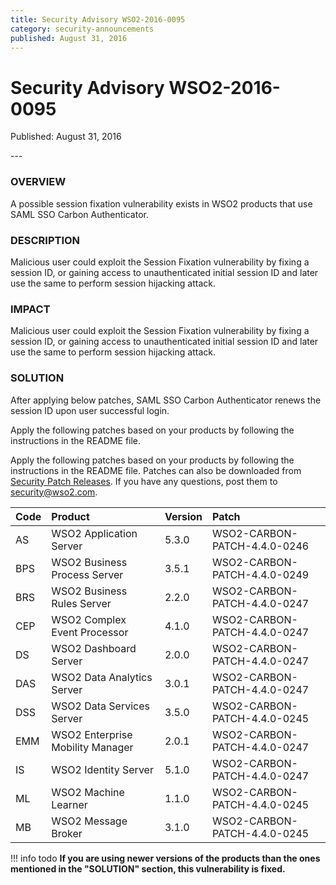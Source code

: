 ```yaml
---
title: Security Advisory WSO2-2016-0095
category: security-announcements
published: August 31, 2016
---
```


# Security Advisory WSO2-2016-0095

<p class="doc-info">Published: August 31, 2016</p>
---

### OVERVIEW
A possible session fixation vulnerability exists in WSO2 products that use SAML SSO Carbon Authenticator.


### DESCRIPTION
Malicious user could exploit the Session Fixation vulnerability by fixing a session ID, or gaining access to unauthenticated initial session ID and later use the same to perform session hijacking attack.


### IMPACT
Malicious user could exploit the Session Fixation vulnerability by fixing a session ID, or gaining access to unauthenticated initial session ID and later use the same to perform session hijacking attack.


### SOLUTION
After applying below patches, SAML SSO Carbon Authenticator renews the session ID upon user successful login.

Apply the following patches based on your products by following the instructions in the README file.

Apply the following patches based on your products by following the instructions in the README file. Patches can also be downloaded from [Security Patch Releases](https://wso2.com/security-patch-releases/). If you have any questions, post them to <security@wso2.com>.


| **Code** | **Product** | **Version** | **Patch** |
| :--- | :------ | :------ | :---- |
| AS | WSO2 Application Server | 5.3.0 | WSO2-CARBON-PATCH-4.4.0-0246 |
| BPS | WSO2 Business Process Server | 3.5.1 | WSO2-CARBON-PATCH-4.4.0-0249 |
| BRS | WSO2 Business Rules Server | 2.2.0 | WSO2-CARBON-PATCH-4.4.0-0247 |
| CEP | WSO2 Complex Event Processor | 4.1.0 | WSO2-CARBON-PATCH-4.4.0-0247 |
| DS | WSO2 Dashboard Server | 2.0.0 | WSO2-CARBON-PATCH-4.4.0-0247 |
| DAS | WSO2 Data Analytics Server | 3.0.1 | WSO2-CARBON-PATCH-4.4.0-0247 |
| DSS | WSO2 Data Services Server | 3.5.0 | WSO2-CARBON-PATCH-4.4.0-0245 |
| EMM | WSO2 Enterprise Mobility Manager | 2.0.1 | WSO2-CARBON-PATCH-4.4.0-0247
| IS | WSO2 Identity Server | 5.1.0 | WSO2-CARBON-PATCH-4.4.0-0247 |
| ML | WSO2 Machine Learner | 1.1.0 | WSO2-CARBON-PATCH-4.4.0-0245 |
| MB | WSO2 Message Broker | 3.1.0 | WSO2-CARBON-PATCH-4.4.0-0245 |


!!! info todo
    **If you are using newer versions of the products than the ones mentioned in the "SOLUTION" section, this vulnerability is fixed.**